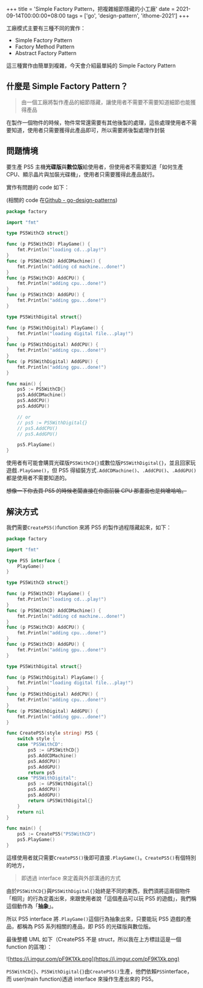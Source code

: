 +++
title = 'Simple Factory Pattern，把複雜細節隱藏的小工廠'
date = 2021-09-14T00:00:00+08:00
tags = ['go', 'design-pattern', 'ithome-2021']
+++

工廠模式主要有三種不同的實作：

- Simple Factory Pattern
- Factory Method Pattern
- Abstract Factory Pattern

這三種實作由簡單到複雜，今天會介紹最單純的 Simple Factory Pattern

## 什麼是 Simple Factory Pattern？

> 由一個工廠將製作產品的細節隱藏，讓使用者不需要不需要知道細節也能獲得產品
> 

在製作一個物件的時候，物件常常還需要有其他後製的處理，這些處理使用者不需要知道，使用者只需要獲得此產品即可，所以需要將後製處理作封裝

## 問題情境

要生產 PS5 主機**光碟版**與**數位版**給使用者，但使用者不需要知道「如何生產
CPU、顯示晶片與加裝光碟機」，使用者只需要獲得此產品就行。

實作有問題的 code 如下：

(相關的 code 在[Github - go-design-patterns](https://github.com/superj80820/go-design-patterns))

```go
package factory

import "fmt"

type PS5WithCD struct{}

func (p PS5WithCD) PlayGame() {
	fmt.Println("loading cd...play!")
}
func (p PS5WithCD) AddCDMachine() {
	fmt.Println("adding cd machine...done!")
}
func (p PS5WithCD) AddCPU() {
	fmt.Println("adding cpu...done!")
}
func (p PS5WithCD) AddGPU() {
	fmt.Println("adding gpu...done!")
}

type PS5WithDigital struct{}

func (p PS5WithDigital) PlayGame() {
	fmt.Println("loading digital file...play!")
}
func (p PS5WithDigital) AddCPU() {
	fmt.Println("adding cpu...done!")
}
func (p PS5WithDigital) AddGPU() {
	fmt.Println("adding gpu...done!")
}

func main() {
	ps5 := PS5WithCD{}
	ps5.AddCDMachine()
	ps5.AddCPU()
	ps5.AddGPU()

	// or
	// ps5 := PS5WithDigital{}
	// ps5.AddCPU()
	// ps5.AddGPU()

	ps5.PlayGame()
}
```

使用者有可能會購買光碟版`PS5WithCD{}`或數位版`PS5WithDigital{}`，並且回家玩遊戲`.PlayGame()`，但 PS5 得組裝方式`.AddCDMachine()`、`.AddCPU()`、`.AddGPU()`都是使用者不需要知道的。

~~想像一下你去買 PS5 的時候老闆直接在你面前裝 CPU
那畫面也是夠嗆哈哈。~~

## 解決方式

我們需要`CreatePS5()`function 來將 PS5 的製作過程隱藏起來，如下：

```go
package factory

import "fmt"

type PS5 interface {
	PlayGame()
}

type PS5WithCD struct{}

func (p PS5WithCD) PlayGame() {
	fmt.Println("loading cd...play!")
}
func (p PS5WithCD) AddCDMachine() {
	fmt.Println("adding cd machine...done!")
}
func (p PS5WithCD) AddCPU() {
	fmt.Println("adding cpu...done!")
}
func (p PS5WithCD) AddGPU() {
	fmt.Println("adding gpu...done!")
}

type PS5WithDigital struct{}

func (p PS5WithDigital) PlayGame() {
	fmt.Println("loading digital file...play!")
}
func (p PS5WithDigital) AddCPU() {
	fmt.Println("adding cpu...done!")
}
func (p PS5WithDigital) AddGPU() {
	fmt.Println("adding gpu...done!")
}

func CreatePS5(style string) PS5 {
	switch style {
	case "PS5WithCD":
		ps5 := &PS5WithCD{}
		ps5.AddCDMachine()
		ps5.AddCPU()
		ps5.AddGPU()
		return ps5
	case "PS5WithDigital":
		ps5 := &PS5WithDigital{}
		ps5.AddCPU()
		ps5.AddGPU()
		return &PS5WithDigital{}
	}
	return nil
}

func main() {
	ps5 := CreatePS5("PS5WithCD")
	ps5.PlayGame()
}
```

這樣使用者就只需要`CreatePS5()`後即可直接`.PlayGame()`。`CreatePS5()`有個特別的地方，

> 即透過 interface 來定義與外部溝通的方式
> 

由於`PS5WithCD{}`與`PS5WithDigital{}`始終是不同的東西，我們須將這兩個物件「相同」的行為定義出來，來跟使用者說「這個產品可以玩 PS5 的遊戲」，我們稱這個動作為「**抽象**」。

所以 PS5 interface 將`.PlayGame()`這個行為抽象出來，只要能玩 PS5
遊戲的產品，都稱為 PS5 系列相關的產品，即 PS5 的光碟版與數位版。

最後整體 UML 如下（CreatePS5 不是 struct，所以我在上方標註這是一個 function 的區塊）：

![https://i.imgur.com/pF9K1Xk.png](https://i.imgur.com/pF9K1Xk.png)

`PS5WithCD{}`、`PS5WithDigital{}`由`CreatePS5()`生產，他們依賴`PS5`interface，而 user(main function)透過 interface 來操作生產出來的 PS5。